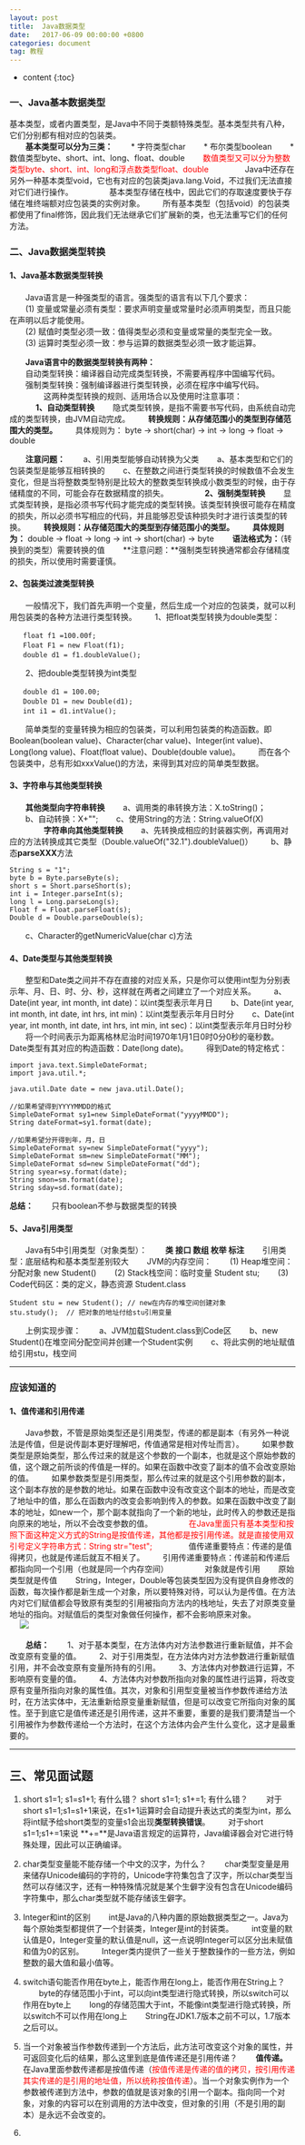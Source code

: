 ```yaml
---
layout: post
title:  Java数据类型
date:   2017-06-09 00:00:00 +0800
categories: document
tag: 教程
---
```


* content
{:toc}
### 一、Java基本数据类型 ###
  基本类型，或者内置类型，是Java中不同于类额特殊类型。基本类型共有八种，它们分别都有相对应的包装类。<br/>
　　**基本类型可以分为三类：**
　　*  字符类型char
　　*  布尔类型boolean
　　*  数值类型byte、short、int、long、float、double
　　<font color="red">数值类型又可以分为整数类型byte、short、int、long和浮点数类型float、double</font>
　　
　　Java中还存在另外一种基本类型void，它也有对应的包装类java.lang.Void，不过我们无法直接对它们进行操作。
　　
　　基本类型存储在栈中，因此它们的存取速度要快于存储在堆终端额对应包装类的实例对象。
　　所有基本类型（包括void）的包装类都使用了final修饰，因此我们无法继承它们扩展新的类，也无法重写它们的任何方法。

### 二、Java数据类型转换 ###

#### 1、Java基本数据类型转换 ####
　　Java语言是一种强类型的语言。强类型的语言有以下几个要求：<br/>
　　(1) 变量或常量必须有类型：要求声明变量或常量时必须声明类型，而且只能在声明以后才能使用。<br/>
　　(2) 赋值时类型必须一致：值得类型必须和变量或常量的类型完全一致。<br/>
　　(3) 运算时类型必须一致：参与运算的数据类型必须一致才能运算。<br/>

　　**Java语言中的数据类型转换有两种：**<br/>
　　自动类型转换：编译器自动完成类型转换，不需要再程序中国编写代码。<br/>
　　强制类型转换：强制编译器进行类型转换，必须在程序中编写代码。<br/>
　　
　　这两种类型转换的规则、适用场合以及使用时注意事项：<br/>
　
　　**1、自动类型转换**
　　隐式类型转换，是指不需要书写代码，由系统自动完成的类型转换，由JVM自动完成。
　　**转换规则：从存储范围小的类型到存储范围大的类型。**
　　具体规则为： byte -> short(char) -> int -> long -> float -> double

　　**注意问题：**
　　a、引用类型能够自动转换为父类
　　a、基本类型和它们的包装类型是能够互相转换的
　　c、在整数之间进行类型转换的时候数值不会发生变化，但是当将整数类型特别是比较大的整数类型转换成小数类型的时候，由于存储精度的不同，可能会存在数据精度的损失。
　　
　　**2、强制类型转换**
　　显式类型转换，是指必须书写代码才能完成的类型转换。该类型转换很可能存在精度的损失，所以必须书写相应的代码，并且能够忍受该种损失时才进行该类型的转换。
　　**转换规则：从存储范围大的类型到存储范围小的类型。**
　　**具体规则为：** double -> float -> long -> int -> short(char) -> byte
　　**语法格式为：**（转换到的类型）需要转换的值
　　**注意问题：**强制类型转换通常都会存储精度的损失，所以使用时需要谨慎。

#### 2、包装类过渡类型转换 ####
　　一般情况下，我们首先声明一个变量，然后生成一个对应的包装类，就可以利用包装类的各种方法进行类型转换。
　　1、把float类型转换为double类型：
```
　　float f1 =100.00f;
　　Float F1 = new Float(f1);
　　double d1 = f1.doubleValue();
```
　　2、把double类型转换为int类型
```
　　double d1 = 100.00;
　　Double D1 = new Double(d1);
　　int i1 = d1.intValue();
```
　　简单类型的变量转换为相应的包装类，可以利用包装类的构造函数。即Boolean(boolean value)、Character(char value)、Integer(int value)、Long(long value)、Float(float value)、Double(double value)。
　　而在各个包装类中，总有形如xxxValue()的方法，来得到其对应的简单类型数据。

#### 3、字符串与其他类型转换 ####
　　**其他类型向字符串转换**
　　a、调用类的串转换方法：X.toString()；
　　b、自动转换：X+"";
　　c、使用String的方法：String.valueOf(X)
　　
　　**字符串向其他类型转换**
　　a、先转换成相应的封装器实例，再调用对应的方法转换成其它类型（Double.valueOf("32.1").doubleValue()）
　　b、静态**parseXXX**方法
```
String s = "1";
byte b = Byte.parseByte(s);
short s = Short.parseShort(s);
int i = Integer.parseInt(s);
long l = Long.parseLong(s);
Float f = Float.parseFloat(s);
Double d = Double.parseDouble(s);
```
　　c、Character的getNumericValue(char c)方法

#### 4、Date类型与其他类型转换 ####
　　整型和Date类之间并不存在直接的对应关系，只是你可以使用int型为分别表示年、月、日、时、分、秒，这样就在两者之间建立了一个对应关系。
　　a、Date(int year, int month, int date)：以int类型表示年月日
　　b、Date(int year, int month, int date, int hrs, int min)：以int类型表示年月日时分
　　c、Date(int year, int month, int date, int hrs, int min, int sec)：以int类型表示年月日时分秒
　　将一个时间表示为距离格林尼治时间1970年1月1日0时0分0秒的毫秒数。Date类型有其对应的构造函数：Date(long date)。
　　得到Date的特定格式：
```
import java.text.SimpleDateFormat;
import java.util.*;

java.util.Date date = new java.util.Date();

//如果希望得到YYYYMMDD的格式
SimpleDateFormat sy1=new SimpleDateFormat("yyyyMMDD");
String dateFormat=sy1.format(date);

//如果希望分开得到年，月，日
SimpleDateFormat sy=new SimpleDateFormat("yyyy");
SimpleDateFormat sm=new SimpleDateFormat("MM");
SimpleDateFormat sd=new SimpleDateFormat("dd");
String syear=sy.format(date);
String smon=sm.format(date);
String sday=sd.format(date);
```

**总结：**
　　只有boolean不参与数据类型的转换
　　
#### 5、Java引用类型 ####
　　Java有5中引用类型（对象类型）：
　　**类 接口 数组 枚举 标注**
　　引用类型：底层结构和基本类型差别较大
　　JVM的内存空间：
　　(1) Heap堆空间：分配对象 new Student()
　　(2) Stack栈空间：临时变量 Student stu;
　　(3) Code代码区：类的定义，静态资源 Student.class
```
Student stu = new Student(); // new在内存的堆空间创建对象
stu.study();  // 把对象的地址付给stu引用变量
```
　　上例实现步骤：
　　a、JVM加载Student.class到Code区
　　b、new Student()在堆空间分配空间并创建一个Student实例
　　c、将此实例的地址赋值给引用stu，栈空间


----------
### 应该知道的 ###

#### 1、值传递和引用传递 ####

　　Java参数，不管是原始类型还是引用类型，传递的都是副本（有另外一种说法是传值，但是说传副本更好理解吧，传值通常是相对传址而言）。
　　如果参数类型是原始类型，那么传过来的就是这个参数的一个副本，也就是这个原始参数的值，这个跟之前所谈的传值是一样的。如果在函数中改变了副本的值不会改变原始的值。
　　如果参数类型是引用类型，那么传过来的就是这个引用参数的副本，这个副本存放的是参数的地址。如果在函数中没有改变这个副本的地址，而是改变了地址中的值，那么在函数内的改变会影响到传入的参数。如果在函数中改变了副本的地址，如new一个，那个副本就指向了一个新的地址，此时传入的参数还是指向原来的地址，所以不会改变参数的值。
　　<font color="red">
　　在Java里面只有基本类型和按照下面这种定义方式的String是按值传递，其他都是按引用传递。就是直接使用双引号定义字符串方式：String str="test";
　　</font>
　　值传递重要特点：传递的是值得拷贝，也就是传递后就互不相关了。
　　引用传递重要特点：传递前和传递后都指向同一个引用（也就是同一个内存空间）
　　
　　对象就是传引用
　　原始类型就是传值
　　String，Integer，Double等包装类型因为没有提供自身修改的函数，每次操作都是新生成一个对象，所以要特殊对待，可以认为是传值。在方法内对它们赋值都会导致原有类型的引用被指向方法内的栈地址，失去了对原类变量地址的指向。对赋值后的类型对象做任何操作，都不会影响原来对象。<br/>　
    ![](http://or9g8eqm7.bkt.clouddn.com/17-6-9/56015306.jpg)

　　**总结：**
　　1、对于基本类型，在方法体内对方法参数进行重新赋值，并不会改变原有变量的值。
　　2、对于引用类型，在方法体内对方法参数进行重新赋值引用，并不会改变原有变量所持有的引用。
　　3、方法体内对参数进行运算，不影响原有变量的值。
　　4、方法体内对参数所指向对象的属性进行运算，将改变原有变量所指向对象的属性值。其次，对象和引用型变量被当作参数传递给方法时，在方法实体中，无法重新给原变量重新赋值，但是可以改变它所指向对象的属性。至于到底它是值传递还是引用传递，这并不重要，重要的是我们要清楚当一个引用被作为参数传递给一个方法时，在这个方法体内会产生什么变化，这才是最重要的。

----------
三、常见面试题
---

 1. short s1=1; s1=s1+1; 有什么错？ short s1=1; s1+=1; 有什么错？
　　对于short s1=1;s1=s1+1来说，在s1+1运算时会自动提升表达式的类型为int，那么将int赋予给short类型的变量s1会出现**类型转换错误**。
　　对于short s1=1;s1+=1来说 **+=**是Java语言规定的运算符，Java编译器会对它进行特殊处理，因此可以正确编译。

 2. char类型变量能不能存储一个中文的汉字，为什么？
　　char类型变量是用来储存Unicode编码的字符的，Unicode字符集包含了汉字，所以char类型当然可以存储汉字，还有一种特殊情况就是某个生僻字没有包含在Unicode编码字符集中，那么char类型就不能存储该生僻字。

 3. Integer和int的区别
 　　int是Java的八种内置的原始数据类型之一。Java为每个原始类型都提供了一个封装类，Integer是int的封装类。
　　int变量的默认值是0，Integer变量的默认值是null，这一点说明Integer可以区分出未赋值和值为0的区别。
　　Integer类内提供了一些关于整数操作的一些方法，例如整数的最大值和最小值等。

 4. switch语句能否作用在byte上，能否作用在long上，能否作用在String上？
 　　byte的存储范围小于int，可以向int类型进行隐式转换，所以switch可以作用在byte上
　　long的存储范围大于int，不能像int类型进行隐式转换，所以switch不可以作用在long上
　　String在JDK1.7版本之前不可以，1.7版本之后可以。

 5. 当一个对象被当作参数传递到一个方法后，此方法可改变这个对象的属性，并可返回变化后的结果，那么这里到底是值传递还是引用传递？
　　**值传递。** 在Java里面参数传递都是按值传递（<font color="red">按值传递是传递的值的拷贝，按引用传递其实传递的是引用的地址值，所以统称按值传递</font>）。当一个对象实例作为一个参数被传递到方法中，参数的值就是该对象的引用一个副本。指向同一个对象，对象的内容可以在别调用的方法中改变，但对象的引用（不是引用的副本）是永远不会改变的。
 6. 
[1]: http://g.hiphotos.baidu.com/zhidao/pic/item/d6ca7bcb0a46f21f00cce9d0f2246b600d33aebd.jpg